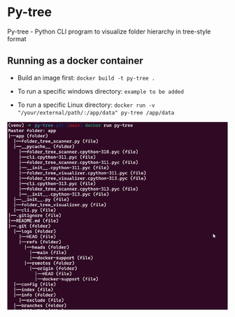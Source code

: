 # Py-tree

Py-tree - Python CLI program to visualize folder hierarchy in tree-style format

## Running as a docker container

- Build an image first: ```docker build -t py-tree .```

- To run a specific windows directory: ```example to be added```
- To run a specific Linux directory: ```docker run -v "/your/external/path/:/app/data" py-tree /app/data```

![screenshot](img/screen.png)